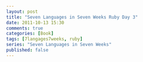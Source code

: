 ```yaml
---
layout: post
title: "Seven Languages in Seven Weeks Ruby Day 3"
date: 2011-10-13 15:30
comments: true
categories: [Book]
tags: [7langages7weeks, ruby]
series: "Seven Languages in Seven Weeks"
published: false
---
```

